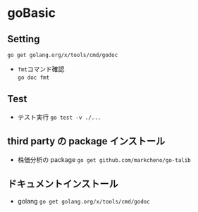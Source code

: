 # goBasic

## Setting

`go get golang.org/x/tools/cmd/godoc`

- `fmt`コマンド確認  
  `go doc fmt`

## Test

- テスト実行
  `go test -v ./...`

## third party の package インストール

- 株価分析の package
  `go get github.com/markcheno/go-talib`

## ドキュメントインストール

- golang
  `go get golang.org/x/tools/cmd/godoc`
